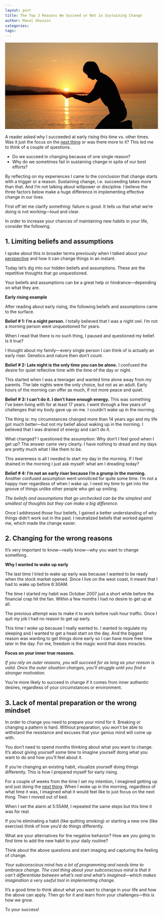 ```yaml
---
layout: post
title: The Top 3 Reasons We Succeed or Not in Sustaining Change
author: Manal Ghosain
categories:
tags:
---
```


![Rise with the sun](/images/rise.jpg)

A reader asked why I succeeded at early rising this time vs. other times. Was it just the focus on the [next thing](/the-next-thing-getting-things-done/) or was there more to it? This led me to think of a couple of questions. 

  * Do we succeed in changing because of one single reason?
  * Why do we sometimes fail in sustaining change in spite of our best efforts?

By reflecting on my experiences I came to the conclusion that change starts with a trigger or a reason. Sustaining change, i.e. succeeding takes more than that. And I’m not talking about willpower or discipline. I believe the three factors below make a huge difference in implementing effective change in our lives. 

First off let me clarify something: failure is good. It tells us that what we’re doing is not working—loud and clear. 

In order to increase your chances of maintaining new habits in your life, consider the following. 

## 1\. Limiting beliefs and assumptions

I spoke about this in broader terms previously when I talked about your [perspective](/a-simple-but-powerful-way-to-start-or-change-a-habit/) and how it can change things in an instant. 

Today let’s dig into our hidden beliefs and assumptions. These are the repetitive thoughts that go unquestioned. 

Your beliefs and assumptions can be a great help or hindrance—depending on what they are. 

**Early rising example** 

After reading about early rising, the following beliefs and assumptions came to the surface. 

**Belief # 1: I’m a night person.** I totally believed that I was a night owl. I’m not a morning person went unquestioned for years. 

When I read that there is no such thing, I paused and questioned my belief. Is it true? 

I thought about my family—every single person I can think of is actually an early riser. Genetics and nature then don’t count. 

**Belief # 2: Late night is the only time you can be alone.** I confused the desire for quiet reflective time with the time of the day or night. 

This started when I was a teenager and wanted time alone away from my parents. The late nights were the only choice, but not as an adult. Early hours of the morning can offer as much, if not more peace and quiet. 

**Belief # 3: I can’t do it. I don’t have enough energy.** This was something I’ve been living with for at least 17 years. I went through a few years of challenges that my body gave up on me. I couldn’t wake up in the morning. 

The thing is: my circumstances changed more than 14 years ago and my life got much better—but not my belief about waking up in the morning. I believed that I was drained of energy and can’t do it. 

What changed? I questioned the assumption: Why don’t I feel good when I get up? The answer came very clearly. I have nothing to dread and my days are pretty much what I like them to be. 

This awareness is all I needed to start my day in the morning. If I feel drained in the morning I just ask myself: what am I dreading today? 

**Belief # 4: I’m not an early riser because I’m a grump in the morning.** Another confused assumption went unnoticed for quite some time. I’m not a happy riser regardless of when I wake up. I need my time to get into the groove of things unlike other people who get up smiling. 

_The beliefs and assumptions that go unchecked can be the simplest and smallest of thoughts but they can make a big difference._ 

Once I addressed those four beliefs, I gained a better understanding of why things didn’t work out in the past. I neutralized beliefs that worked against me, which made the change easier. 

## 2. Changing for the wrong reasons

It’s very important to know—really know—why you want to change something. 

**Why I wanted to wake up early** 

The last time I tried to wake up early was because I wanted to be ready when the stock market opened. Since I live on the west coast, it meant that I had to wake up before 6:30AM. 

The time I started my habit was October 2007 just a short while before the financial crap hit the fan. Within a few months I had no desire to get up at all. 

The previous attempt was to make it to work before rush hour traffic. Once I quit my job I had no reason to get up early. 

This time I woke up because I really wanted to. I wanted to regulate my sleeping and I wanted to get a head start on the day. And the biggest reason was wanting to get things done early so I can have more free time later in the day. For me, freedom is the magic word that does miracles. 

**Focus on your inner true reasons.**

 _If you rely on outer reasons, you will succeed for as long as your reason is valid. Once the outer situation changes, you’ll struggle until you find a stronger motivation._ 

You’re more likely to succeed in change if it comes from inner authentic desires, regardless of your circumstances or environment. 

## 3. Lack of mental preparation or the wrong mindset

In order to change you need to prepare your mind for it. Breaking or changing a pattern is hard. Without preparation, you won’t be able to withstand the resistance and excuses that your genius mind will come up with. 

You don’t need to spend months thinking about what you want to change. It’s about giving yourself some time to imagine yourself doing what you want to do and how you’ll feel about it. 

If you’re changing an existing habit, visualize yourself doing things differently. This is how I prepared myself for early rising. 

For a couple of weeks from the time I set my intention, I imagined getting up and just doing the [next thing](/the-next-thing-getting-things-done/). When I woke up in the morning, regardless of what time it was, I imagined what it would feel like to just focus on the next thing. Then I moved out of bed. 

When I set the alarm at 5:55AM, I repeated the same steps but this time it was for real. 

If you’re eliminating a habit (like quitting smoking) or starting a new one (like exercise) think of how you’d do things differently. 

What are your alternatives for the negative behavior? How are you going to find time to add the new habit to your daily routine? 

Think about the above questions and start imaging and capturing the feeling of change.

 _Your subconscious mind has a lot of programming and needs time to embrace change. The cool thing about your subconscious mind is that it can’t differentiate between what’s real and what’s imagined—which makes imagination a very useful tool in implementing change._ 

It’s a good time to think about what you want to change in your life and how the above can apply. Then go for it and learn from your challenges—this is how we grow. 

To your success!
